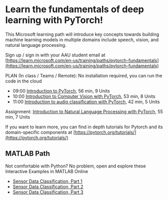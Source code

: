 # Learn the fundamentals of deep learning with PyTorch!

This Microsoft learning path will introduce key concepts towards building machine learning models in multiple domains include speech, vision, and natural language processing.

Sign up / sign in with your AAU student email at [https://learn.microsoft.com/en-us/training/paths/pytorch-fundamentals](https://learn.microsoft.com/en-us/training/paths/pytorch-fundamentals)

PLAN (In class / Teams / Remote): No installation required, you can run the code in the cloud

* 09:00 [Introduction to PyTorch](https://learn.microsoft.com/en-us/training/modules/intro-machine-learning-pytorch/), 56 min, 9 Units
* 10:00 [Introduction to Computer Vision with PyTorch](https://learn.microsoft.com/en-us/training/modules/intro-computer-vision-pytorch/), 53 min, 8 Units
* 11:00 [Introduction to audio classification with PyTorch](https://learn.microsoft.com/en-us/training/modules/intro-audio-classification-pytorch/), 42 min, 5 Units

Assignment: [Introduction to Natural Language Processing with PyTorch](https://learn.microsoft.com/en-us/training/modules/intro-natural-language-processing-pytorch/), 55 min, 7 Units

If you want to learn more, you can find in depth tutorials for Pytorch and its domain-specific components at [https://pytorch.org/tutorials/](https://pytorch.org/tutorials/)

## MATLAB Path

Not comfortable with Python? No problem, open and explore these Interactive Examples in MATLAB Online

* [Sensor Data Classification, Part 1](https://se.mathworks.com/solutions/machine-learning/tutorials-examples.html# "Sensor Data Classification, Part 1")
* [Sensor Data Classification, Part 2](https://se.mathworks.com/solutions/machine-learning/tutorials-examples.html# "Sensor Data Classification, Part 2")
* [Sensor Data Classification, Part 3](https://se.mathworks.com/solutions/machine-learning/tutorials-examples.html# "Sensor Data Classification, Part 3")
